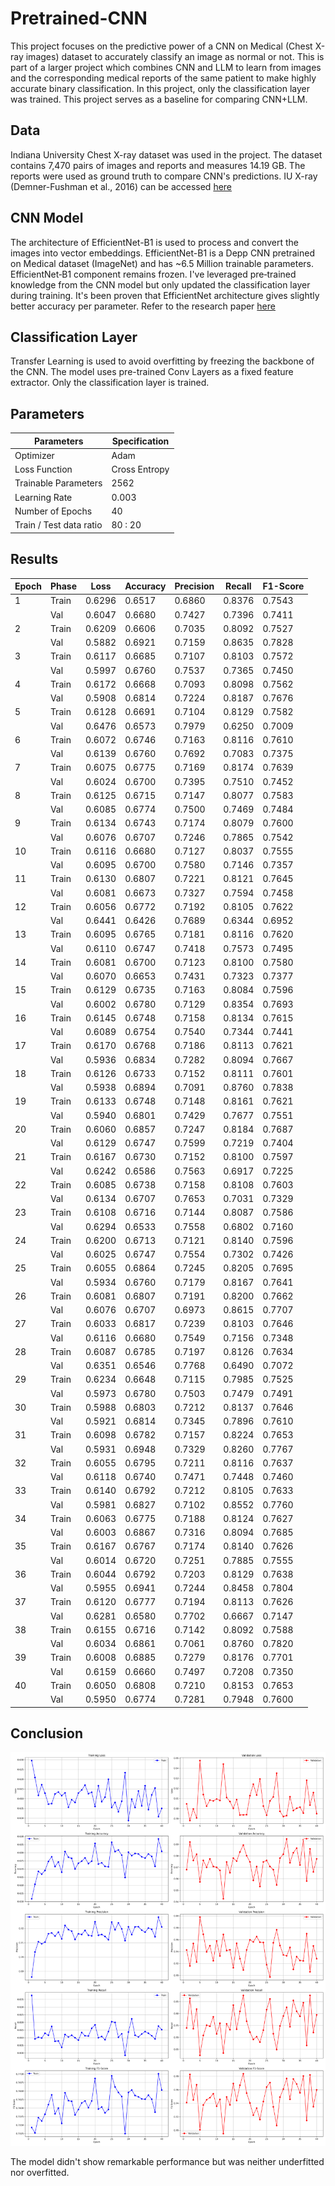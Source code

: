 # Pretrained-CNN

This project focuses on the predictive power of a CNN on Medical (Chest X-ray images) dataset to accurately classify an image as normal or not. This is part of a larger project which combines CNN and LLM to learn from images and the corresponding medical reports of the same patient to make highly accurate binary classification. In this project, only the classification layer was trained. This project serves as a baseline for comparing CNN+LLM. 

## Data

Indiana University Chest X-ray dataset was used in the project.
The dataset contains 7,470 pairs of images and reports and measures 14.19 GB. The reports were used as ground truth to compare CNN's predictions.
IU X-ray (Demner-Fushman et al., 2016) can be accessed [here](https://www.kaggle.com/datasets/raddar/chest-xrays-indiana-university)

## CNN Model

The architecture of EfficientNet-B1 is used to process and convert the images into vector embeddings. EfficientNet-B1 is a Depp CNN pretrained on Medical dataset (ImageNet) and has ~6.5 Million trainable parameters. EfficientNet‑B1 component remains frozen. I've leveraged pre‑trained knowledge from the CNN model but only updated the classification layer during training. It's been proven that EfficientNet architecture gives slightly better accuracy per parameter. Refer to the research paper [here](https://arxiv.org/pdf/1905.11946)

## Classification Layer

Transfer Learning is used to avoid overfitting by freezing the backbone of the CNN. The model uses pre-trained Conv Layers as a fixed feature extractor. Only the classification layer is trained. 

## Parameters

| Parameters | Specification |
| --- | --- |
| Optimizer | Adam |
| Loss Function | Cross Entropy |
| Trainable Parameters | 2562 |
| Learning Rate | 0.003 |
| Number of Epochs | 40 |
| Train / Test data ratio | 80 : 20 |   

## Results

| Epoch | Phase | Loss   | Accuracy | Precision | Recall | F1-Score |
|-------|-------|--------|----------|-----------|--------|----------|
| 1     | Train | 0.6296 | 0.6517   | 0.6860    | 0.8376 | 0.7543   |
|       | Val   | 0.6047 | 0.6680   | 0.7427    | 0.7396 | 0.7411   |
| 2     | Train | 0.6209 | 0.6606   | 0.7035    | 0.8092 | 0.7527   |
|       | Val   | 0.5882 | 0.6921   | 0.7159    | 0.8635 | 0.7828   |
| 3     | Train | 0.6117 | 0.6685   | 0.7107    | 0.8103 | 0.7572   |
|       | Val   | 0.5997 | 0.6760   | 0.7537    | 0.7365 | 0.7450   |
| 4     | Train | 0.6172 | 0.6668   | 0.7093    | 0.8098 | 0.7562   |
|       | Val   | 0.5908 | 0.6814   | 0.7224    | 0.8187 | 0.7676   |
| 5     | Train | 0.6128 | 0.6691   | 0.7104    | 0.8129 | 0.7582   |
|       | Val   | 0.6476 | 0.6573   | 0.7979    | 0.6250 | 0.7009   |
| 6     | Train | 0.6072 | 0.6746   | 0.7163    | 0.8116 | 0.7610   |
|       | Val   | 0.6139 | 0.6760   | 0.7692    | 0.7083 | 0.7375   |
| 7     | Train | 0.6075 | 0.6775   | 0.7169    | 0.8174 | 0.7639   |
|       | Val   | 0.6024 | 0.6700   | 0.7395    | 0.7510 | 0.7452   |
| 8     | Train | 0.6125 | 0.6715   | 0.7147    | 0.8077 | 0.7583   |
|       | Val   | 0.6085 | 0.6774   | 0.7500    | 0.7469 | 0.7484   |
| 9     | Train | 0.6134 | 0.6743   | 0.7174    | 0.8079 | 0.7600   |
|       | Val   | 0.6076 | 0.6707   | 0.7246    | 0.7865 | 0.7542   |
| 10    | Train | 0.6116 | 0.6680   | 0.7127    | 0.8037 | 0.7555   |
|       | Val   | 0.6095 | 0.6700   | 0.7580    | 0.7146 | 0.7357   |
| 11    | Train | 0.6130 | 0.6807   | 0.7221    | 0.8121 | 0.7645   |
|       | Val   | 0.6081 | 0.6673   | 0.7327    | 0.7594 | 0.7458   |
| 12    | Train | 0.6056 | 0.6772   | 0.7192    | 0.8105 | 0.7622   |
|       | Val   | 0.6441 | 0.6426   | 0.7689    | 0.6344 | 0.6952   |
| 13    | Train | 0.6095 | 0.6765   | 0.7181    | 0.8116 | 0.7620   |
|       | Val   | 0.6110 | 0.6747   | 0.7418    | 0.7573 | 0.7495   |
| 14    | Train | 0.6081 | 0.6700   | 0.7123    | 0.8100 | 0.7580   |
|       | Val   | 0.6070 | 0.6653   | 0.7431    | 0.7323 | 0.7377   |
| 15    | Train | 0.6129 | 0.6735   | 0.7163    | 0.8084 | 0.7596   |
|       | Val   | 0.6002 | 0.6780   | 0.7129    | 0.8354 | 0.7693   |
| 16    | Train | 0.6145 | 0.6748   | 0.7158    | 0.8134 | 0.7615   |
|       | Val   | 0.6089 | 0.6754   | 0.7540    | 0.7344 | 0.7441   |
| 17    | Train | 0.6170 | 0.6768   | 0.7186    | 0.8113 | 0.7621   |
|       | Val   | 0.5936 | 0.6834   | 0.7282    | 0.8094 | 0.7667   |
| 18    | Train | 0.6126 | 0.6733   | 0.7152    | 0.8111 | 0.7601   |
|       | Val   | 0.5938 | 0.6894   | 0.7091    | 0.8760 | 0.7838   |
| 19    | Train | 0.6133 | 0.6748   | 0.7148    | 0.8161 | 0.7621   |
|       | Val   | 0.5940 | 0.6801   | 0.7429    | 0.7677 | 0.7551   |
| 20    | Train | 0.6060 | 0.6857   | 0.7247    | 0.8184 | 0.7687   |
|       | Val   | 0.6129 | 0.6747   | 0.7599    | 0.7219 | 0.7404   |
| 21    | Train | 0.6167 | 0.6730   | 0.7152    | 0.8100 | 0.7597   |
|       | Val   | 0.6242 | 0.6586   | 0.7563    | 0.6917 | 0.7225   |
| 22    | Train | 0.6085 | 0.6738   | 0.7158    | 0.8108 | 0.7603   |
|       | Val   | 0.6134 | 0.6707   | 0.7653    | 0.7031 | 0.7329   |
| 23    | Train | 0.6108 | 0.6716   | 0.7144    | 0.8087 | 0.7586   |
|       | Val   | 0.6294 | 0.6533   | 0.7558    | 0.6802 | 0.7160   |
| 24    | Train | 0.6200 | 0.6713   | 0.7121    | 0.8140 | 0.7596   |
|       | Val   | 0.6025 | 0.6747   | 0.7554    | 0.7302 | 0.7426   |
| 25    | Train | 0.6055 | 0.6864   | 0.7245    | 0.8205 | 0.7695   |
|       | Val   | 0.5934 | 0.6760   | 0.7179    | 0.8167 | 0.7641   |
| 26    | Train | 0.6081 | 0.6807   | 0.7191    | 0.8200 | 0.7662   |
|       | Val   | 0.6076 | 0.6707   | 0.6973    | 0.8615 | 0.7707   |
| 27    | Train | 0.6033 | 0.6817   | 0.7239    | 0.8103 | 0.7646   |
|       | Val   | 0.6116 | 0.6680   | 0.7549    | 0.7156 | 0.7348   |
| 28    | Train | 0.6087 | 0.6785   | 0.7197    | 0.8126 | 0.7634   |
|       | Val   | 0.6351 | 0.6546   | 0.7768    | 0.6490 | 0.7072   |
| 29    | Train | 0.6234 | 0.6648   | 0.7115    | 0.7985 | 0.7525   |
|       | Val   | 0.5973 | 0.6780   | 0.7503    | 0.7479 | 0.7491   |
| 30    | Train | 0.5988 | 0.6803   | 0.7212    | 0.8137 | 0.7646   |
|       | Val   | 0.5921 | 0.6814   | 0.7345    | 0.7896 | 0.7610   |
| 31    | Train | 0.6098 | 0.6782   | 0.7157    | 0.8224 | 0.7653   |
|       | Val   | 0.5931 | 0.6948   | 0.7329    | 0.8260 | 0.7767   |
| 32    | Train | 0.6055 | 0.6795   | 0.7211    | 0.8116 | 0.7637   |
|       | Val   | 0.6118 | 0.6740   | 0.7471    | 0.7448 | 0.7460   |
| 33    | Train | 0.6140 | 0.6792   | 0.7212    | 0.8105 | 0.7633   |
|       | Val   | 0.5981 | 0.6827   | 0.7102    | 0.8552 | 0.7760   |
| 34    | Train | 0.6063 | 0.6775   | 0.7188    | 0.8124 | 0.7627   |
|       | Val   | 0.6003 | 0.6867   | 0.7316    | 0.8094 | 0.7685   |
| 35    | Train | 0.6167 | 0.6767   | 0.7174    | 0.8140 | 0.7626   |
|       | Val   | 0.6014 | 0.6720   | 0.7251    | 0.7885 | 0.7555   |
| 36    | Train | 0.6044 | 0.6792   | 0.7203    | 0.8129 | 0.7638   |
|       | Val   | 0.5955 | 0.6941   | 0.7244    | 0.8458 | 0.7804   |
| 37    | Train | 0.6120 | 0.6777   | 0.7194    | 0.8113 | 0.7626   |
|       | Val   | 0.6281 | 0.6580   | 0.7702    | 0.6667 | 0.7147   |
| 38    | Train | 0.6155 | 0.6716   | 0.7142    | 0.8092 | 0.7588   |
|       | Val   | 0.6034 | 0.6861   | 0.7061    | 0.8760 | 0.7820   |
| 39    | Train | 0.6008 | 0.6885   | 0.7279    | 0.8176 | 0.7701   |
|       | Val   | 0.6159 | 0.6660   | 0.7497    | 0.7208 | 0.7350   |
| 40    | Train | 0.6050 | 0.6808   | 0.7210    | 0.8153 | 0.7653   |
|       | Val   | 0.5950 | 0.6774   | 0.7281    | 0.7948 | 0.7600   |

## Conclusion

![Training Metrics](training_metrics_frozen_CNN.png)

The model didn't show remarkable performance but was neither underfitted nor overfitted.

